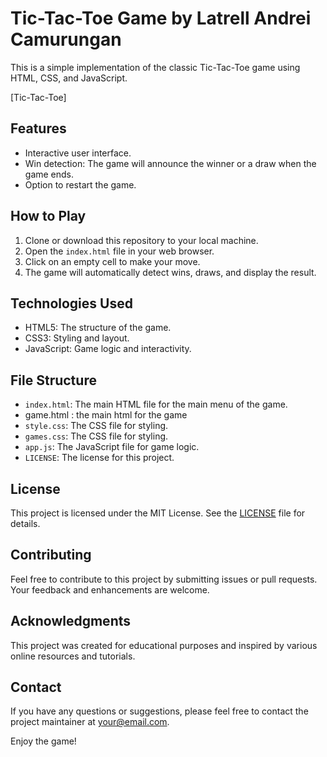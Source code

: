 # Tic-Tac-Toe Game by Latrell Andrei Camurungan

This is a simple implementation of the classic Tic-Tac-Toe game using HTML, CSS, and JavaScript.

[Tic-Tac-Toe]

## Features


- Interactive user interface.
- Win detection: The game will announce the winner or a draw when the game ends.
- Option to restart the game.

## How to Play

1. Clone or download this repository to your local machine.
2. Open the `index.html` file in your web browser.
3. Click on an empty cell to make your move.
4. The game will automatically detect wins, draws, and display the result.

## Technologies Used

- HTML5: The structure of the game.
- CSS3: Styling and layout.
- JavaScript: Game logic and interactivity.

## File Structure

- `index.html`: The main HTML file for the main menu of the game.
- game.html : the main html for the game
- `style.css`: The CSS file for styling.
 - `games.css`: The CSS file for styling.
- `app.js`: The JavaScript file for game logic.
- `LICENSE`: The license for this project.

## License

This project is licensed under the MIT License. See the [LICENSE](LICENSE) file for details.

## Contributing

Feel free to contribute to this project by submitting issues or pull requests. Your feedback and enhancements are welcome.

## Acknowledgments

This project was created for educational purposes and inspired by various online resources and tutorials.

## Contact

If you have any questions or suggestions, please feel free to contact the project maintainer at [your@email.com](mailto:your@email.com).

Enjoy the game!
